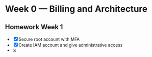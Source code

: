 # Week 0 — Billing and Architecture

## Homework Week 1

- [x] Secure root account with MFA
- [x] Create IAM account and give administrative access
- [x] 